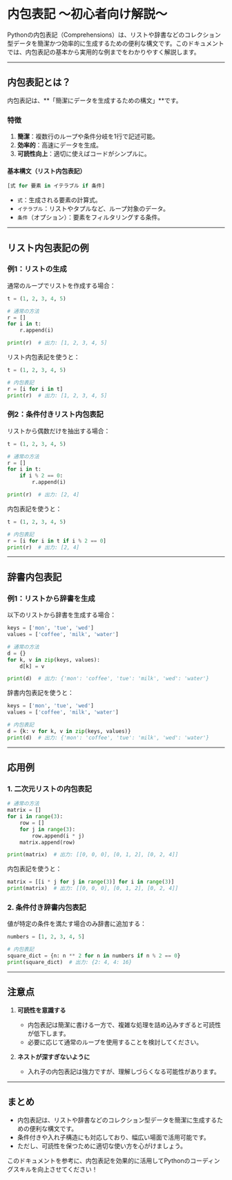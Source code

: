 # 内包表記 ～初心者向け解説～

Pythonの内包表記（Comprehensions）は、リストや辞書などのコレクション型データを簡潔かつ効率的に生成するための便利な構文です。このドキュメントでは、内包表記の基本から実用的な例までをわかりやすく解説します。

---

## 内包表記とは？

内包表記は、**「簡潔にデータを生成するための構文」**です。

### 特徴
1. **簡潔**：複数行のループや条件分岐を1行で記述可能。
2. **効率的**：高速にデータを生成。
3. **可読性向上**：適切に使えばコードがシンプルに。

#### 基本構文（リスト内包表記）
```python
[式 for 要素 in イテラブル if 条件]
```
- `式`：生成される要素の計算式。
- `イテラブル`：リストやタプルなど、ループ対象のデータ。
- `条件`（オプション）：要素をフィルタリングする条件。

---

## リスト内包表記の例

### 例1：リストの生成

通常のループでリストを作成する場合：
```python
t = (1, 2, 3, 4, 5)

# 通常の方法
r = []
for i in t:
    r.append(i)

print(r)  # 出力: [1, 2, 3, 4, 5]
```

リスト内包表記を使うと：
```python
t = (1, 2, 3, 4, 5)

# 内包表記
r = [i for i in t]
print(r)  # 出力: [1, 2, 3, 4, 5]
```

### 例2：条件付きリスト内包表記

リストから偶数だけを抽出する場合：

```python
t = (1, 2, 3, 4, 5)

# 通常の方法
r = []
for i in t:
    if i % 2 == 0:
        r.append(i)

print(r)  # 出力: [2, 4]
```

内包表記を使うと：
```python
t = (1, 2, 3, 4, 5)

# 内包表記
r = [i for i in t if i % 2 == 0]
print(r)  # 出力: [2, 4]
```

---

## 辞書内包表記

### 例1：リストから辞書を生成

以下のリストから辞書を生成する場合：
```python
keys = ['mon', 'tue', 'wed']
values = ['coffee', 'milk', 'water']

# 通常の方法
d = {}
for k, v in zip(keys, values):
    d[k] = v

print(d)  # 出力: {'mon': 'coffee', 'tue': 'milk', 'wed': 'water'}
```

辞書内包表記を使うと：
```python
keys = ['mon', 'tue', 'wed']
values = ['coffee', 'milk', 'water']

# 内包表記
d = {k: v for k, v in zip(keys, values)}
print(d)  # 出力: {'mon': 'coffee', 'tue': 'milk', 'wed': 'water'}
```

---

## 応用例

### 1. 二次元リストの内包表記

```python
# 通常の方法
matrix = []
for i in range(3):
    row = []
    for j in range(3):
        row.append(i * j)
    matrix.append(row)

print(matrix)  # 出力: [[0, 0, 0], [0, 1, 2], [0, 2, 4]]
```

内包表記を使うと：
```python
matrix = [[i * j for j in range(3)] for i in range(3)]
print(matrix)  # 出力: [[0, 0, 0], [0, 1, 2], [0, 2, 4]]
```

### 2. 条件付き辞書内包表記

値が特定の条件を満たす場合のみ辞書に追加する：
```python
numbers = [1, 2, 3, 4, 5]

# 内包表記
square_dict = {n: n ** 2 for n in numbers if n % 2 == 0}
print(square_dict)  # 出力: {2: 4, 4: 16}
```

---

## 注意点

1. **可読性を意識する**
   - 内包表記は簡潔に書ける一方で、複雑な処理を詰め込みすぎると可読性が低下します。
   - 必要に応じて通常のループを使用することを検討してください。

2. **ネストが深すぎないように**
   - 入れ子の内包表記は強力ですが、理解しづらくなる可能性があります。

---

## まとめ

- 内包表記は、リストや辞書などのコレクション型データを簡潔に生成するための便利な構文です。
- 条件付きや入れ子構造にも対応しており、幅広い場面で活用可能です。
- ただし、可読性を保つために適切な使い方を心がけましょう。

このドキュメントを参考に、内包表記を効果的に活用してPythonのコーディングスキルを向上させてください！

